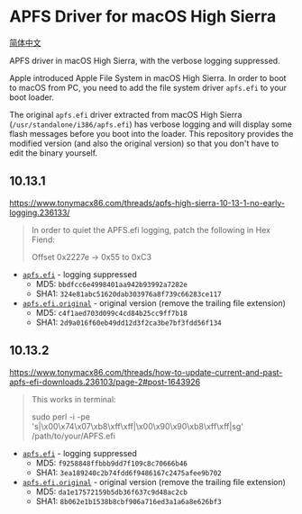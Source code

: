 # APFS Driver for macOS High Sierra

[简体中文](README.zh_CN.md)

APFS driver in macOS High Sierra, with the verbose logging suppressed.

Apple introduced Apple File System in macOS High Sierra. In order to boot to macOS from PC,
you need to add the file system driver `apfs.efi` to your boot loader.

The original `apfs.efi` driver extracted from macOS High Sierra (`/usr/standalone/i386/apfs.efi`)
has verbose logging and will display some flash messages before you boot into the loader. 
This repository provides the modified version (and also the original version) so that 
you don't have to edit the binary yourself.

## 10.13.1

https://www.tonymacx86.com/threads/apfs-high-sierra-10-13-1-no-early-logging.236133/

> In order to quiet the APFS.efi logging, patch the following in Hex Fiend:
>
> Offset 0x2227e -> 0x55 to 0xC3

* [`apfs.efi`](10.13.1/apfs.efi) - logging suppressed
   * MD5: `bbdfcc6e4998401aa942b93992a7282e`
   * SHA1: `324e81abc51620dab303976a8f739c66283ce117`
* [`apfs.efi.original`](10.13.1/apfs.efi.original) - original version (remove the trailing file extension)
   * MD5: `c4f1aed703d099c4cd84b25cc9ff7b18`
   * SHA1: `2d9a016f60eb49dd12d3f2ca3be7bf3fdd56f134`

## 10.13.2

https://www.tonymacx86.com/threads/how-to-update-current-and-past-apfs-efi-downloads.236103/page-2#post-1643926

> This works in terminal: 
>
> sudo perl -i -pe 's|\x00\x74\x07\xb8\xff\xff|\x00\x90\x90\xb8\xff\xff|sg' /path/to/your/APFS.efi

* [`apfs.efi`](10.13.2/apfs.efi) - logging suppressed
   * MD5: `f9258848ffbbb9dd7f109c8c70666b46`
   * SHA1: `3ea189240c2b74fdd6f9486167c2475afee9b702`
* [`apfs.efi.original`](10.13.2/apfs.efi.original) - original version (remove the trailing file extension)
   * MD5: `da1e17572159b5db36f637c9d48ac2cb`
   * SHA1: `8b062e1b1538b8cbf906a716ed3a1a6a8e626bf3`
